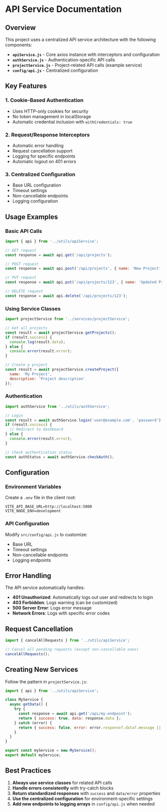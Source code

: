# API Service Documentation

## Overview

This project uses a centralized API service architecture with the following components:

- **`apiService.js`** - Core axios instance with interceptors and configuration
- **`authService.js`** - Authentication-specific API calls
- **`projectService.js`** - Project-related API calls (example service)
- **`config/api.js`** - Centralized configuration

## Key Features

### 1. Cookie-Based Authentication
- Uses HTTP-only cookies for security
- No token management in localStorage
- Automatic credential inclusion with `withCredentials: true`

### 2. Request/Response Interceptors
- Automatic error handling
- Request cancellation support
- Logging for specific endpoints
- Automatic logout on 401 errors

### 3. Centralized Configuration
- Base URL configuration
- Timeout settings
- Non-cancellable endpoints
- Logging configuration

## Usage Examples

### Basic API Calls

```javascript
import { api } from '../utils/apiService';

// GET request
const response = await api.get('/api/projects');

// POST request
const response = await api.post('/api/projects', { name: 'New Project' });

// PUT request
const response = await api.put('/api/projects/123', { name: 'Updated Project' });

// DELETE request
const response = await api.delete('/api/projects/123');
```

### Using Service Classes

```javascript
import projectService from '../services/projectService';

// Get all projects
const result = await projectService.getProjects();
if (result.success) {
  console.log(result.data);
} else {
  console.error(result.error);
}

// Create a project
const result = await projectService.createProject({
  name: 'My Project',
  description: 'Project description'
});
```

### Authentication

```javascript
import authService from '../utils/authService';

// Login
const result = await authService.login('user@example.com', 'password');
if (result.success) {
  // Redirect to dashboard
} else {
  console.error(result.error);
}

// Check authentication status
const authStatus = await authService.checkAuth();
```

## Configuration

### Environment Variables

Create a `.env` file in the client root:

```env
VITE_API_BASE_URL=http://localhost:5000
VITE_NODE_ENV=development
```

### API Configuration

Modify `src/config/api.js` to customize:

- Base URL
- Timeout settings
- Non-cancellable endpoints
- Logging endpoints

## Error Handling

The API service automatically handles:

- **401 Unauthorized**: Automatically logs out user and redirects to login
- **403 Forbidden**: Logs warning (can be customized)
- **500 Server Error**: Logs error message
- **Network Errors**: Logs with specific error codes

## Request Cancellation

```javascript
import { cancelAllRequests } from '../utils/apiService';

// Cancel all pending requests (except non-cancellable ones)
cancelAllRequests();
```

## Creating New Services

Follow the pattern in `projectService.js`:

```javascript
import { api } from '../utils/apiService';

class MyService {
  async getData() {
    try {
      const response = await api.get('/api/my-endpoint');
      return { success: true, data: response.data };
    } catch (error) {
      return { success: false, error: error.response?.data?.message || 'Error message' };
    }
  }
}

export const myService = new MyService();
export default myService;
```

## Best Practices

1. **Always use service classes** for related API calls
2. **Handle errors consistently** with try-catch blocks
3. **Return standardized responses** with `success` and `data/error` properties
4. **Use the centralized configuration** for environment-specific settings
5. **Add new endpoints to logging arrays** in `config/api.js` when needed 